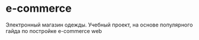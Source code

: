 # e-commerce
Электронный магазин одежды. Учебный проект, на основе популярного гайда по постройке e-commerce web

